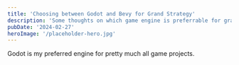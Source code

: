 ```yaml
---
title: 'Choosing between Godot and Bevy for Grand Strategy'
description: 'Some thoughts on which game engine is preferrable for grand strategy games: Godot or Bevy'
pubDate: '2024-02-27'
heroImage: '/placeholder-hero.jpg'
---
```


Godot is my preferred engine for pretty much all game projects.
